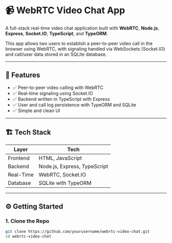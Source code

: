 # 📹 WebRTC Video Chat App

A full-stack real-time video chat application built with **WebRTC**, **Node.js**, **Express**, **Socket.IO**, **TypeScript**, and **TypeORM**.

This app allows two users to establish a peer-to-peer video call in the browser using WebRTC, with signaling handled via WebSockets (Socket.IO) and call/user data stored in an SQLite database.

---

## 🚀 Features

- ✅ Peer-to-peer video calling with WebRTC
- ✅ Real-time signaling using Socket.IO
- ✅ Backend written in TypeScript with Express
- ✅ User and call log persistence with TypeORM and SQLite
- ✅ Simple and clean UI

---

## 🏗️ Tech Stack

| Layer        | Tech                      |
|--------------|---------------------------|
| Frontend     | HTML, JavaScript          |
| Backend      | Node.js, Express, TypeScript |
| Real-Time    | WebRTC, Socket.IO         |
| Database     | SQLite with TypeORM       |

---

## ⚙️ Getting Started

### 1. Clone the Repo

```bash
git clone https://github.com/yourusername/webrtc-video-chat.git
cd webrtc-video-chat

